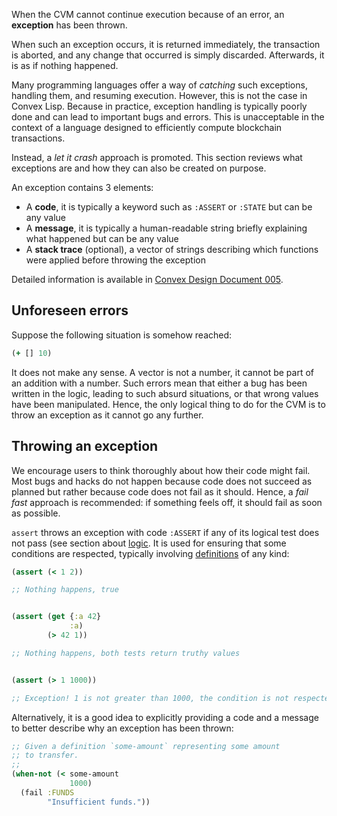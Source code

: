 When the CVM cannot continue execution because of an error, an **exception** has been thrown.

When such an exception occurs, it is returned immediately, the transaction is aborted, and any change that occurred is simply discarded. Afterwards, it is
as if nothing happened.

Many programming languages offer a way of *catching* such exceptions, handling them, and resuming execution. However, this is not the case in Convex Lisp. Because in
practice, exception handling is typically poorly done and can lead to important bugs and errors. This is unacceptable in the context of a language designed
to efficiently compute blockchain transactions.

Instead, a *let it crash* approach is promoted. This section reviews what exceptions are and how they can also be created on purpose.

An exception contains 3 elements:

- A **code**, it is typically a keyword such as `:ASSERT` or `:STATE` but can be any value
- A **message**, it is typically a human-readable string briefly explaining what happened but can be any value
- A **stack trace** (optional), a vector of strings describing which functions were applied before throwing the exception

Detailed information is available in [Convex Design Document 005](https://github.com/Convex-Dev/design/tree/main/cad/011_errors).


## Unforeseen errors

Suppose the following situation is somehow reached:

```clojure
(+ [] 10)
```

It does not make any sense. A vector is not a number, it cannot be part of an addition with a number. Such errors mean that either a bug has been written
in the logic, leading to such absurd situations, or that wrong values have been manipulated. Hence, the only logical thing to do for the CVM is to throw
an exception as it cannot go any further.


## Throwing an exception

We encourage users to think thoroughly about how their code might fail. Most bugs and hacks do not happen because code does not succeed as planned but
rather because code does not fail as it should. Hence, a *fail fast* approach is recommended: if something feels off, it should fail as soon as possible.

`assert` throws an exception with code `:ASSERT` if any of its logical test does not pass (see section about [logic](/cvm/building-blocks/logic). It is used for ensuring
that some conditions are respected, typically involving [definitions](/cvm/building-blocks/definitions) of any kind:

```clojure
(assert (< 1 2))

;; Nothing happens, true


(assert (get {:a 42}
             :a)
        (> 42 1))

;; Nothing happens, both tests return truthy values


(assert (> 1 1000))

;; Exception! 1 is not greater than 1000, the condition is not respected.
```

Alternatively, it is a good idea to explicitly providing a code and a message to better describe why an exception has been thrown:

```clojure
;; Given a definition `some-amount` representing some amount
;; to transfer.
;;
(when-not (< some-amount
             1000)
  (fail :FUNDS
        "Insufficient funds."))
```
